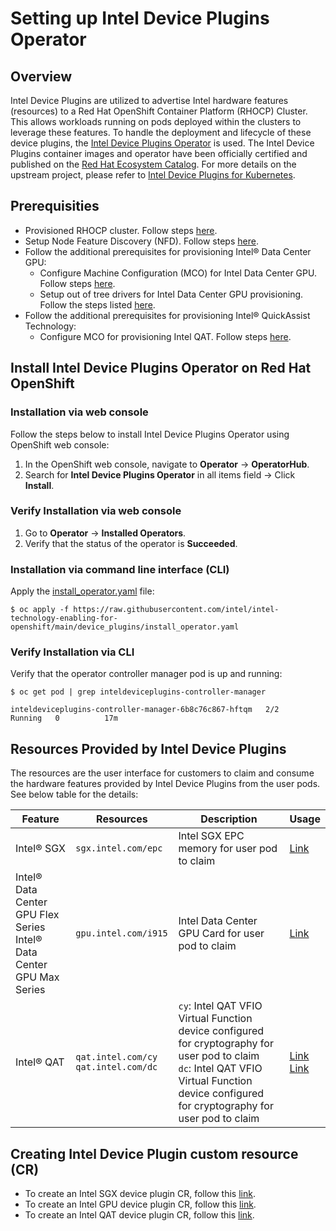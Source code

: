 # Setting up Intel Device Plugins Operator 

## Overview
Intel Device Plugins are utilized to advertise Intel hardware features (resources) to a Red Hat OpenShift Container Platform (RHOCP) Cluster. This allows workloads running on pods deployed within the clusters to leverage these features. To handle the deployment and lifecycle of these device plugins, the [Intel Device Plugins Operator](https://catalog.redhat.com/software/container-stacks/detail/61e9f2d7b9cdd99018fc5736) is used. The Intel Device Plugins container images and operator have been officially certified and published on the [Red Hat Ecosystem Catalog](https://catalog.redhat.com/software/container-stacks/detail/61e9f2d7b9cdd99018fc5736). For more details on the upstream project, please refer to [Intel Device Plugins for Kubernetes](https://github.com/intel/intel-device-plugins-for-kubernetes).  

## Prerequisities
- Provisioned RHOCP cluster. Follow steps [here](/README.md).
- Setup Node Feature Discovery (NFD). Follow steps [here](/nfd/README.md).
- Follow the additional prerequisites for provisioning Intel® Data Center GPU: 
    - Configure Machine Configuration (MCO) for Intel Data Center GPU. Follow steps [here](/machine_configuration/README.md#machine-configuration-for-intel®-data-center-gpu).
    - Setup out of tree drivers for Intel Data Center GPU provisioning. Follow the steps listed [here](/kmmo/README.md). 
- Follow the additional prerequisites for provisioning Intel® QuickAssist Technology: 
    - Configure MCO for provisioning Intel QAT. Follow steps [here](/machine_configuration/README.md#machine-configuration-for-provisioning-intel-qat).

## Install Intel Device Plugins Operator on Red Hat OpenShift
### Installation via web console
Follow the steps below to install Intel Device Plugins Operator using OpenShift web console:
1.	In the OpenShift web console, navigate to **Operator** -> **OperatorHub**.
2.	Search for **Intel Device Plugins Operator** in all items field -> Click **Install**.
### Verify Installation via web console
1.	Go to **Operator** -> **Installed Operators**.
2.	Verify that the status of the operator is **Succeeded**.

### Installation via command line interface (CLI)
Apply the [install_operator.yaml](/device_plugins/install_operator.yaml) file:
```
$ oc apply -f https://raw.githubusercontent.com/intel/intel-technology-enabling-for-openshift/main/device_plugins/install_operator.yaml
```

### Verify Installation via CLI
Verify that the operator controller manager pod is up and running:
```
$ oc get pod | grep inteldeviceplugins-controller-manager

inteldeviceplugins-controller-manager-6b8c76c867-hftqm   2/2     Running   0          17m
```

## Resources Provided by Intel Device Plugins
The resources are the user interface for customers to claim and consume the hardware features provided by Intel Device Plugins from the user pods. See below table for the details:

| Feature | Resources | Description | Usage |
| ------- | --------- | ----------- | ----- |
| Intel® SGX | `sgx.intel.com/epc` | Intel SGX EPC memory for user pod to claim | [Link](https://github.com/intel/intel-technology-enabling-for-openshift/blob/64a6c86f3be25459c14ea988e892f9f5d873a8ca/tests/l2/sgx/sgx_job.yaml#L21) |
| Intel® Data Center GPU Flex Series </br> Intel® Data Center GPU Max Series | `gpu.intel.com/i915 ` | Intel Data Center GPU Card for user pod to claim | [Link](https://github.com/intel/intel-technology-enabling-for-openshift/blob/main/device_plugins/deploy_gpu.md#using-intel-data-center-gpu-resource-exclusively) |
| Intel® QAT | `qat.intel.com/cy` </br> `qat.intel.com/dc` | `cy`: Intel QAT VFIO Virtual Function device configured for cryptography for user pod to claim </br> `dc`: Intel QAT VFIO Virtual Function device configured for cryptography for user pod to claim | [Link](https://github.com/intel/intel-technology-enabling-for-openshift/blob/main/tests/l2/qat/qatlib_job.yaml#L24) </br> [Link](https://github.com/intel/intel-technology-enabling-for-openshift/blob/main/tests/l2/qat/qatlib_job.yaml#L28) |


## Creating Intel Device Plugin custom resource (CR)
- To create an Intel SGX device plugin CR, follow this [link](/device_plugins/deploy_sgx.md).
- To create an Intel GPU device plugin CR, follow this [link](/device_plugins/deploy_gpu.md).
- To create an Intel QAT device plugin CR, follow this [link](/device_plugins/deploy_qat.md).
